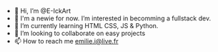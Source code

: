 - 👋 Hi, I’m @E-IckArt
- 👀 I'm a newie for now. I’m interested in becomming a fullstack dev.
- 🌱 I’m currently learning HTML CSS, JS & Python.
- 💞️ I’m looking to collaborate on easy projects 
- 📫 How to reach me emilie.i@live.fr

<!---
E-IckArt/E-IckArt is a ✨ special ✨ repository because its `README.md` (this file) appears on your GitHub profile.
You can click the Preview link to take a look at your changes.
--->
